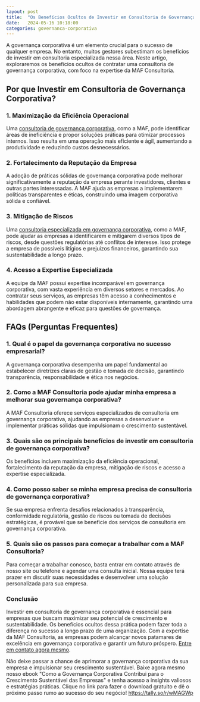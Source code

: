 ```yaml
---
layout: post
title:  "Os Benefícios Ocultos de Investir em Consultoria de Governança Corporativa"
date:   2024-05-16 10:18:00
categories: governanca-corporativa
---
```


A governança corporativa é um elemento crucial para o sucesso de qualquer empresa. No entanto, muitos gestores subestimam os benefícios de investir em consultoria especializada nessa área. Neste artigo, exploraremos os benefícios ocultos de contratar uma consultoria de governança corporativa, com foco na expertise da MAF Consultoria.

Por que Investir em Consultoria de Governança Corporativa?
----------------------------------------------------------

### 1\. Maximização da Eficiência Operacional

Uma [consultoria de governança corporativa](https://mafconsultoriaetreinamento.com/), como a MAF, pode identificar áreas de ineficiência e propor soluções práticas para otimizar processos internos. Isso resulta em uma operação mais eficiente e ágil, aumentando a produtividade e reduzindo custos desnecessários.

### 2\. Fortalecimento da Reputação da Empresa

A adoção de práticas sólidas de governança corporativa pode melhorar significativamente a reputação da empresa perante investidores, clientes e outras partes interessadas. A MAF ajuda as empresas a implementarem políticas transparentes e éticas, construindo uma imagem corporativa sólida e confiável.

### 3\. Mitigação de Riscos

Uma [consultoria especializada em governança corporativa](https://mafconsultoriaetreinamento.com/consultoria), como a MAF, pode ajudar as empresas a identificarem e mitigarem diversos tipos de riscos, desde questões regulatórias até conflitos de interesse. Isso protege a empresa de possíveis litígios e prejuízos financeiros, garantindo sua sustentabilidade a longo prazo.

### 4\. Acesso a Expertise Especializada

A equipe da MAF possui expertise incomparável em governança corporativa, com vasta experiência em diversos setores e mercados. Ao contratar seus serviços, as empresas têm acesso a conhecimentos e habilidades que podem não estar disponíveis internamente, garantindo uma abordagem abrangente e eficaz para questões de governança.

FAQs (Perguntas Frequentes)
---------------------------

### 1\. Qual é o papel da governança corporativa no sucesso empresarial?

A governança corporativa desempenha um papel fundamental ao estabelecer diretrizes claras de gestão e tomada de decisão, garantindo transparência, responsabilidade e ética nos negócios.

### 2\. Como a MAF Consultoria pode ajudar minha empresa a melhorar sua governança corporativa?

A MAF Consultoria oferece serviços especializados de consultoria em governança corporativa, ajudando as empresas a desenvolver e implementar práticas sólidas que impulsionam o crescimento sustentável.

### 3\. Quais são os principais benefícios de investir em consultoria de governança corporativa?

Os benefícios incluem maximização da eficiência operacional, fortalecimento da reputação da empresa, mitigação de riscos e acesso a expertise especializada.

### 4\. Como posso saber se minha empresa precisa de consultoria de governança corporativa?

Se sua empresa enfrenta desafios relacionados à transparência, conformidade regulatória, gestão de riscos ou tomada de decisões estratégicas, é provável que se beneficie dos serviços de consultoria em governança corporativa.

### 5\. Quais são os passos para começar a trabalhar com a MAF Consultoria?

Para começar a trabalhar conosco, basta entrar em contato através de nosso site ou telefone e agendar uma consulta inicial. Nossa equipe terá prazer em discutir suas necessidades e desenvolver uma solução personalizada para sua empresa.

### Conclusão

Investir em consultoria de governança corporativa é essencial para empresas que buscam maximizar seu potencial de crescimento e sustentabilidade. Os benefícios ocultos dessa prática podem fazer toda a diferença no sucesso a longo prazo de uma organização. Com a expertise da MAF Consultoria, as empresas podem alcançar novos patamares de excelência em governança corporativa e garantir um futuro próspero. [Entre em contato agora mesmo](https://mafconsultoriaetreinamento.com/contato).

Não deixe passar a chance de aprimorar a governança corporativa da sua empresa e impulsionar seu crescimento sustentável. Baixe agora mesmo nosso ebook "Como a Governança Corporativa Contribui para o Crescimento Sustentável das Empresas" e tenha acesso a insights valiosos e estratégias práticas. Clique no link para fazer o download gratuito e dê o próximo passo rumo ao sucesso do seu negócio! <https://tally.so/r/wMAGWp>